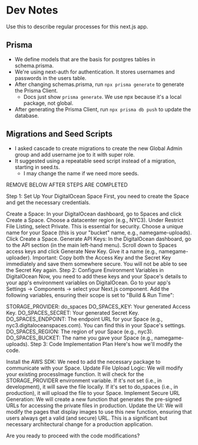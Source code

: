 # Dev Notes

Use this to describe regular processes for this next.js app. 

## Prisma

- We define models that are the basis for postgres tables in schema.prisma.
- We're using next-auth for authentication. It stores usernames and passwords 
  in the users table. 
- After changing schemas.prisma, run `npx prisma generate` to generate the Prisma Client.
  - Docs just show `prisma generate`. We use npx because it's a local package, not global. 
- After generating the Prisma Client, run `npx prisma db push` to update the database.

## Migrations and Seed Scripts

- I asked cascade to create migrations to create the new Global Admin group and 
  add username joe to it with super role. 
- It suggested using a repeatable seed script instead of a migration, starting in seed.ts. 
  - I may change the name if we need more seeds. 



REMOVE BELOW AFTER STEPS ARE COMPLETED

Step 1: Set Up Your DigitalOcean Space
First, you need to create the Space and get the necessary credentials.

Create a Space:
In your DigitalOcean dashboard, go to Spaces and click Create a Space.
Choose a datacenter region (e.g., NYC3).
Under Restrict File Listing, select Private. This is essential for security.
Choose a unique name for your Space (this is your "bucket" name, e.g., namegame-uploads).
Click Create a Space.
Generate API Keys:
In the DigitalOcean dashboard, go to the API section (in the main left-hand menu).
Scroll down to Spaces access keys and click Generate New Key.
Give it a name (e.g., namegame-uploader).
Important: Copy both the Access Key and the Secret Key immediately and save them somewhere secure. You will not be able to see the Secret Key again.
Step 2: Configure Environment Variables in DigitalOcean
Now, you need to add these keys and your Space's details to your app's environment variables on DigitalOcean. Go to your app's Settings -> Components -> select your Next.js component. Add the following variables, ensuring their scope is set to "Build & Run Time":

STORAGE_PROVIDER: do_spaces
DO_SPACES_KEY: Your generated Access Key.
DO_SPACES_SECRET: Your generated Secret Key.
DO_SPACES_ENDPOINT: The endpoint URL for your Space (e.g., nyc3.digitaloceanspaces.com). You can find this in your Space's settings.
DO_SPACES_REGION: The region of your Space (e.g., nyc3).
DO_SPACES_BUCKET: The name you gave your Space (e.g., namegame-uploads).
Step 3: Code Implementation Plan
Here's how we'll modify the code.

Install the AWS SDK: We need to add the necessary package to communicate with your Space.
Update File Upload Logic: We will modify your existing processImage function. It will check for the STORAGE_PROVIDER environment variable.
If it's not set (i.e., in development), it will save the file locally.
If it's set to do_spaces (i.e., in production), it will upload the file to your Space.
Implement Secure URL Generation: We will create a new function that generates the pre-signed URLs for accessing the private files in production.
Update the UI: We will modify the pages that display images to use this new function, ensuring that users always get a valid (and secure) URL.
This is a significant but necessary architectural change for a production application.

Are you ready to proceed with the code modifications?
